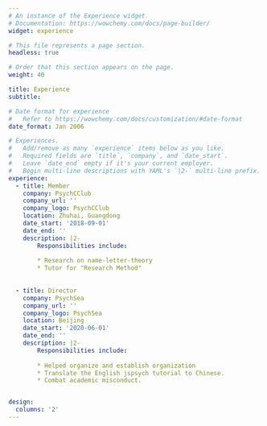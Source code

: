 ```yaml
---
# An instance of the Experience widget.
# Documentation: https://wowchemy.com/docs/page-builder/
widget: experience

# This file represents a page section.
headless: true

# Order that this section appears on the page.
weight: 40

title: Experience
subtitle:

# Date format for experience
#   Refer to https://wowchemy.com/docs/customization/#date-format
date_format: Jan 2006

# Experiences.
#   Add/remove as many `experience` items below as you like.
#   Required fields are `title`, `company`, and `date_start`.
#   Leave `date_end` empty if it's your current employer.
#   Begin multi-line descriptions with YAML's `|2-` multi-line prefix.
experience:
  - title: Member
    company: PsychCClub
    company_url: ''
    company_logo: PsychCClub
    location: Zhuhai, Guangdong
    date_start: '2018-09-01'
    date_end: ''
    description: |2-
        Responsibilities include:
        
        * Research on name-letter-theory
        * Tutor for "Research Method"
        
        
  - title: Director
    company: PsychSea
    company_url: ''
    company_logo: PsychSea
    location: Beijing
    date_start: '2020-06-01'
    date_end: ''
    description: |2-
        Responsibilities include:
        
        * Helped organize and establish organization
        * Translate the English jspsych tutorial to Chinese.
        * Combat academic misconduct.


design:
  columns: '2'
---
```

